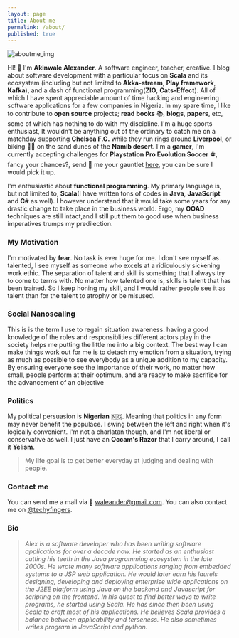 ```yaml
---
layout: page
title: About me
permalink: /about/
published: true
---
```


<img class="img_about" src="{{ site.baseurl }}/images/assets/aboutme.jpg" alt="aboutme_img"/>


 HI! :open_hands: I'm **Akinwale Alexander**. A software engineer, teacher, creative. I blog about software development with a particular focus on **Scala** and its ecosystem (including but not limited to **Akka-stream**, **Play framework**, **Kafka**), and a dash of functional programming(**ZIO**, **Cats-Effect**). All of which I have spent appreciable amount of time hacking and engineering software applications for a few companies in Nigeria. In my spare time, I like to contribute to **open source** projects; **read books** :books:, **blogs**, **papers**, etc, some of which has nothing to do with my discipline. I'm a huge sports enthusiast, It wouldn't be anything out of the ordinary to catch me on a matchday supporting **Chelsea F.C.** while they run rings around **Liverpool**, or biking :mountain_biking_man: on the sand dunes of the **Namib desert**. I'm a **gamer**, I'm currently accepting challenges for **Playstation Pro Evolution Soccer** :soccer:, fancy your chances?, send :rocket: me your gauntlet [here](https://alexakinwale.com), you can be sure I would pick it up.
 
 I'm enthusiastic about **functional programming**. My primary language is, but not limited to, **Scala**(I have written tons of codes in **Java**, **JavaScript** and **C#** as well). I however understand that it would take some years for any drastic change to take place in the business world. Ergo, my **OOAD** techniques are still intact,and I still put them to good use when business imperatives trumps my predilection. 

### My Motivation
I'm motivated by **fear**. No task is ever huge for me. I don't see myself as talented, I see myself as someone who excels at a ridiculously sickening work ethic. The separation of talent and skill is something that I always try to come to terms with. No matter how talented one is, skills is talent that has been trained. So I keep honing my skill, and I would rather people see it as talent than for the talent to atrophy or be misused.

### Social Nanoscaling

This is is the term I use to regain situation awareness. having a good knowledge of the roles and responsiblities different actors play in the society helps me putting the little me into a big context. The best way I can make things work out for me is to detach my emotion from a situation, trying as much as possible to see everybody as a unique addition to my capacity. By ensuring everyone see the importance of their work, no matter how small, people perform at their optimum, and are ready to make sacrifice for the advancement of an objective

### Politics

My political persuasion is **Nigerian** :nigeria:. Meaning that politics in any form may never benefit the populace. I swing between the left and right when it's logically convenient. I'm not a charlatan though, and I'm not liberal or conservative as well. I just have an **Occam's Razor** that I carry around, I call it **Yelism**.

> My life goal is to get better everyday at judging and dealing with people. 

### Contact me
You can send me a mail via :email: [waleander@gmail.com](mailto:waleander@gmail.com). You can also contact me on [@techyfingers](https://twitter.com/techyfingers).

### Bio 
> _Alex is a software developer who has been writing software applications for over a decade now.  He started as an enthusiast cutting his teeth in the Java programming ecosystem in the late 2000s. He wrote many software applications ranging from embedded systems to a JSP web application. He would later earn his laurels designing, developing and deploying enterprise wide applications on the J2EE platform using Java on the backend and Javascript for scripting on the frontend. In his quest to find better ways to write programs, he started using Scala. He has since then been using Scala to craft most of his applications. He believes Scala provides a balance between applicability and terseness. He also sometimes writes program in JavaScript and python._


